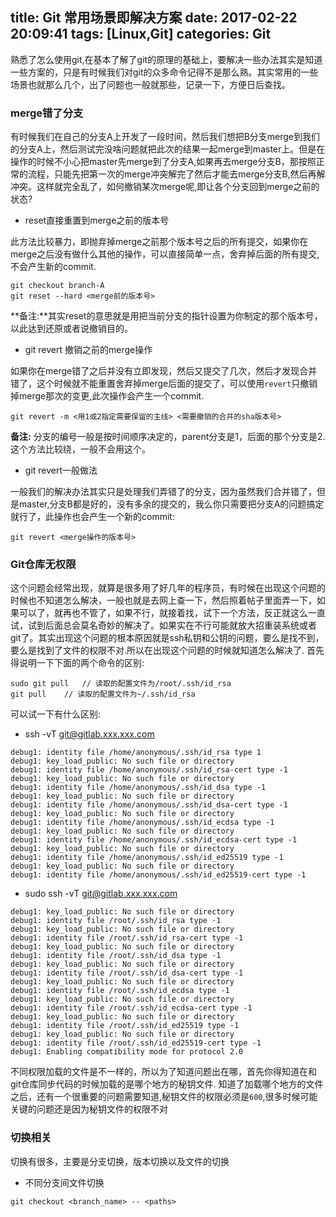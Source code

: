 title: Git 常用场景即解决方案
date: 2017-02-22 20:09:41
tags: [Linux,Git]
categories: Git
---
熟悉了怎么使用git,在基本了解了git的原理的基础上，要解决一些办法其实是知道一些方案的，只是有时候我们对git的众多命令记得不是那么熟。其实常用的一些场景也就那么几个，出了问题也一般就那些，记录一下，方便日后查找。

### merge错了分支
有时候我们在自己的分支A上开发了一段时间，然后我们想把B分支merge到我们的分支A上，然后测试完没啥问题就把此次的结果一起merge到master上。但是在操作的时候不小心把master先merge到了分支A,如果再去merge分支B，那按照正常的流程，只能先把第一次的merge冲突解完了然后才能去merge分支B,然后再解冲突。这样就完全乱了，如何撤销某次merge呢,即让各个分支回到merge之前的状态?

* reset直接重置到merge之前的版本号

此方法比较暴力，即抛弃掉merge之前那个版本号之后的所有提交，如果你在merge之后没有做什么其他的操作，可以直接简单一点，舍弃掉后面的所有提交,不会产生新的commit.
```
git checkout branch-A
git reset --hard <merge前的版本号>
```
**备注:**其实reset的意思就是用把当前分支的指针设置为你制定的那个版本号，以此达到还原或者说撤销目的。


* git revert 撤销之前的merge操作

如果你在merge错了之后并没有立即发现，然后又提交了几次，然后才发现合并错了，这个时候就不能重置舍弃掉merge后面的提交了，可以使用`revert`只撤销掉merge那次的变更,此次操作会产生一个commit.
```
git revert -m <用1或2指定需要保留的主线> <需要撤销的合并的sha版本号>
```
**备注:** 分支的编号一般是按时间顺序决定的，parent分支是1，后面的那个分支是2.这个方法比较绕，一般不会用这个。

* git revert一般做法

一般我们的解决办法其实只是处理我们弄错了的分支，因为虽然我们合并错了，但是master,分支B都是好的，没有多余的提交的，我么你只需要把分支A的问题搞定就行了，此操作也会产生一个新的commit:
```
git revert <merge操作的版本号>
```

### Git仓库无权限
这个问题会经常出现，就算是很多用了好几年的程序员，有时候在出现这个问题的时候也不知道怎么解决，一般也就是去网上查一下，然后照着帖子里面弄一下，如果可以了，就再也不管了，如果不行，就接着找，试下一个方法，反正就这么一直试，试到后面总会莫名奇妙的解决了。如果实在不行可能就放大招重装系统或者git了。其实出现这个问题的根本原因就是ssh私钥和公钥的问题，要么是找不到，要么是找到了文件的权限不对.所以在出现这个问题的时候就知道怎么解决了.
首先得说明一下下面的两个命令的区别:
```
sudo git pull	// 读取的配置文件为/root/.ssh/id_rsa
git pull	// 读取的配置文件为~/.ssh/id_rsa
```
可以试一下有什么区别:

* ssh -vT git@gitlab.xxx.xxx.com

```
debug1: identity file /home/anonymous/.ssh/id_rsa type 1
debug1: key_load_public: No such file or directory
debug1: identity file /home/anonymous/.ssh/id_rsa-cert type -1
debug1: key_load_public: No such file or directory
debug1: identity file /home/anonymous/.ssh/id_dsa type -1
debug1: key_load_public: No such file or directory
debug1: identity file /home/anonymous/.ssh/id_dsa-cert type -1
debug1: key_load_public: No such file or directory
debug1: identity file /home/anonymous/.ssh/id_ecdsa type -1
debug1: key_load_public: No such file or directory
debug1: identity file /home/anonymous/.ssh/id_ecdsa-cert type -1
debug1: key_load_public: No such file or directory
debug1: identity file /home/anonymous/.ssh/id_ed25519 type -1
debug1: key_load_public: No such file or directory
debug1: identity file /home/anonymous/.ssh/id_ed25519-cert type -1
```

* sudo ssh -vT git@gitlab.xxx.xxx.com

```
debug1: key_load_public: No such file or directory
debug1: identity file /root/.ssh/id_rsa type -1
debug1: key_load_public: No such file or directory
debug1: identity file /root/.ssh/id_rsa-cert type -1
debug1: key_load_public: No such file or directory
debug1: identity file /root/.ssh/id_dsa type -1
debug1: key_load_public: No such file or directory
debug1: identity file /root/.ssh/id_dsa-cert type -1
debug1: key_load_public: No such file or directory
debug1: identity file /root/.ssh/id_ecdsa type -1
debug1: key_load_public: No such file or directory
debug1: identity file /root/.ssh/id_ecdsa-cert type -1
debug1: key_load_public: No such file or directory
debug1: identity file /root/.ssh/id_ed25519 type -1
debug1: key_load_public: No such file or directory
debug1: identity file /root/.ssh/id_ed25519-cert type -1
debug1: Enabling compatibility mode for protocol 2.0
```
不同权限加载的文件是不一样的，所以为了知道问题出在哪，首先你得知道在和git仓库同步代码的时候加载的是哪个地方的秘钥文件.
知道了加载哪个地方的文件之后，还有一个很重要的问题需要知道,秘钥文件的权限必须是`600`,很多时候可能关键的问题还是因为秘钥文件的权限不对

### 切换相关
切换有很多，主要是分支切换，版本切换以及文件的切换

* 不同分支间文件切换

```
git checkout <branch_name> -- <paths>
```
